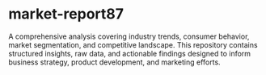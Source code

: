 # market-report87
A comprehensive analysis covering industry trends, consumer behavior, market segmentation, and competitive landscape. This repository contains structured insights, raw data, and actionable findings designed to inform business strategy, product development, and marketing efforts.  

